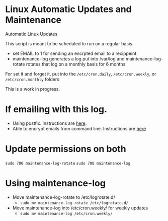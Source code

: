 # Linux Automatic Updates and Maintenance
Automatic Linux Updates

This script is meant to be scheduled to run on a regular basis.
- set EMAIL to 1 for sending an encrpted email to a recippeint.
- maintenance-log generates a log put into /var/log and maintenance-log-rotate rotates that log on a monthly basis for 6 months

For set it and forget it, put into the ````/etc/cron.daily````, ````/etc/cron.weekly````, or ````/etc/cron.monthly```` folders

This is a work in progress.

# If emailing with this log.
- Using postfix.  Instructions are [here](https://medium.com/codingtown/send-mail-using-postfix-server-bbb08331d39d).
- Able to encrypt emails from command line.  Instructions are [here](https://github.com/vanderblugen/Send-Encrypted-Email-From-Linux)

# Update permissions on both
````sudo 700 maintenance-log-rotate````
````sudo 700 maintenance-log````

# Using maintenance-log
- Move maintenance-log-rotate to /etc/logrotate.d/
  - ````sudo mv maintenance-log-rotate /etc/logrotate.d/````
- Move maintenance-log into /etc/cron.weekly/ for weekly updates
  -  ````sudo mv maintenance-log /etc/cron.weekly/````
